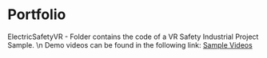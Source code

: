 # Portfolio

ElectricSafetyVR - Folder contains the code of a VR Safety Industrial Project Sample. \n
Demo videos can be found in the following link:
[Sample Videos](https://drive.google.com/drive/folders/15j8kkFQ6jK2l7IbAzqgUFwwnOCBNEi9d?usp=sharing)
